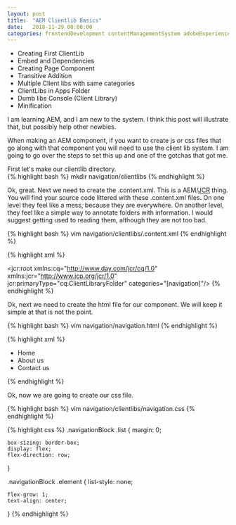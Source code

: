 ```yaml
---
layout: post
title:  "AEM Clientlib Basics"
date:   2018-11-29 00:00:00
categories: frontendDevelopment contentManagementSystem adobeExperienceManager aem clientlibs
---
```

- Creating First ClientLib
- Embed and Dependencies
- Creating Page Component
- Transitive Addition
- Multiple Client libs with same categories
- ClientLibs in Apps Folder
- Dumb libs Console (Client Library)
- Minification

I am learning AEM, and I am new to the system.  I think this post will illustrate that, but possibly help other newbies.

When making an AEM component, if you want to create js or css files that go along with that component you will need to use the client lib system.  I am going to go over the steps to set this up and one of the gotchas that got me.

First let's make our clientlib directory.  
{% highlight bash %}
mkdir navigation/clientlibs
{% endhighlight %}

Ok, great.  Next we need to create the .content.xml.  This is a AEM/[JCR](https://en.wikipedia.org/wiki/Content_repository_API_for_Java) thing.  You will find your source code littered with these .content.xml files.  On one level they feel like a mess, because they are everywhere.  On another level, they feel like a simple way to annotate folders with information.  I would suggest getting used to reading them, although they are not too bad.

{% highlight bash %}
vim navigation/clientlibs/.content.xml
{% endhighlight %}

{% highlight xml %}
<?xml version="1.0" encoding="UTF-8"?>
<jcr:root xmlns:cq="http://www.day.com/jcr/cq/1.0"
          xmlns:jcr="http://www.jcp.org/jcr/1.0"
    jcr:primaryType="cq:ClientLibraryFolder"
    categories="[navigation]"/>
{% endhighlight %}


Ok, next we need to create the html file for our component. We will keep it simple at that is not the point.

{% highlight bash %}
vim navigation/navigation.html
{% endhighlight %}

{% highlight xml %}
<div data-sly-use.clientLib="${'/libs/granite/sightly/templates/clientlib.html'}"></div>
<output data-sly-call="${clientlib.css @ categories='navigation'}" data-sly-unwrap/>

<nav class="navigationBlock">
    <ul class="list">
        <li class="element">
            <a>Home</a>
        </li>
        <li class="element">
            <a>About us</a>
        </li>
        <li class="element">
            <a>Contact us</a>
        </li>
    </ul>
</nav>

<output data-sly-call="${clientlib.js @ categories='navigation'}" data-sly-unwrap/>
{% endhighlight %}

Ok, now we are going to create our css file.

{% highlight bash %}
vim navigation/clientlibs/navigation.css
{% endhighlight %}

{% highlight css %}
.navigationBlock .list {
    margin: 0;
    
    box-sizing: border-box;
    display: flex;
    flex-direction: row;
}

.navigationBlock .element {
    list-style: none;
    
    flex-grow: 1;
    text-align: center;
}
{% endhighlight %}

